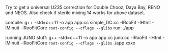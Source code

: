 Try to get a universal U235 correction for Double Chooz, Daya Bay, RENO and NEOS.
Also check if sterile mixing 14 works for above dataset.

compile: g++ -std=c++11 -o app app.cc simple_DC.cc -lRooFit -lHtml -lMinuit -lRooFitCore `root-config --cflags --glibs`
run: ./app

running JUNO stuff:
g++ -std=c++11 -o app app.cc juno.cc -lRooFit -lHtml -lMinuit -lRooFitCore `root-config --cflags --glibs`
./app xxxx
